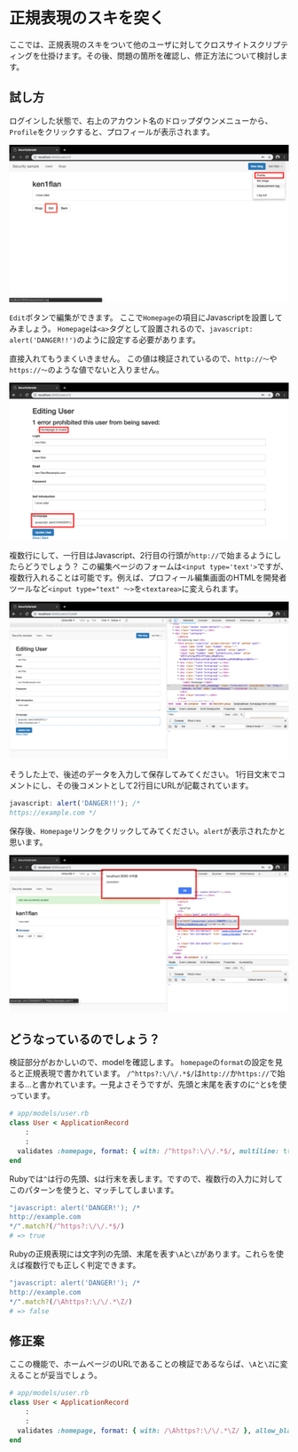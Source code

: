 # 正規表現のスキを突く

ここでは、正規表現のスキをついて他のユーザに対してクロスサイトスクリプティングを仕掛けます。その後、問題の箇所を確認し、修正方法について検討します。

## 試し方

ログインした状態で、右上のアカウント名のドロップダウンメニューから、`Profile`をクリックすると、プロフィールが表示されます。

![プロフィールへ](../images/1_08_regexp/profile.png)

`Edit`ボタンで編集ができます。
ここで`Homepage`の項目にJavascriptを設置してみましょう。
`Homepage`は`<a>`タグとして設置されるので、`javascript: alert('DANGER!!')`のように設定する必要があります。

直接入れてもうまくいきません。
この値は検証されているので、`http://〜`や`https://〜`のような値でないと入りません。

![プロフィール編集](../images/1_08_regexp/invalid_error.png)

複数行にして、一行目はJavascript、2行目の行頭が`http://`で始まるようにしたらどうでしょう？
この編集ページのフォームは`<input type='text'>`ですが、複数行入れることは可能です。例えば、プロフィール編集画面のHTMLを開発者ツールなど`<input type="text" 〜>`を`<textarea>`に変えられます。

![textからtextareaに](../images/1_08_regexp/text2textarea.png)

そうした上で、後述のデータを入力して保存してみてください。
1行目文末でコメントにし、その後コメントとして2行目にURLが記載されています。

```javascript
javascript: alert('DANGER!!'); /*
https://example.com */
```

保存後、`Homepage`リンクをクリックしてみてください。`alert`が表示されたかと思います。

![保存できたし、動いたし…](../images/1_08_regexp/it_works.png)

## どうなっているのでしょう？

検証部分がおかしいので、modelを確認します。
`homepage`の`format`の設定を見ると正規表現で書かれています。
`/^https?:\/\/.*$/`は`http://`か`https://`で始まる…と書かれています。一見よさそうですが、先頭と末尾を表すのに`^`と`$`を使っています。

```ruby
# app/models/user.rb
class User < ApplicationRecord
    :
    :
  validates :homepage, format: { with: /^https?:\/\/.*$/, multiline: true }, allow_blank: true
end
```

Rubyでは`^`は行の先頭、`$`は行末を表します。ですので、複数行の入力に対してこのパターンを使うと、マッチしてしまいます。

```ruby
"javascript: alert('DANGER!'); /*
http://example.com
*/".match?(/^https?:\/\/.*$/)
# => true
```

Rubyの正規表現には文字列の先頭、末尾を表す`\A`と`\Z`があります。これらを使えば複数行でも正しく判定できます。

```ruby
"javascript: alert('DANGER!'); /*
http://example.com
*/".match?(/\Ahttps?:\/\/.*\Z/)
# => false
```

## 修正案

ここの機能で、ホームページのURLであることの検証であるならば、`\A`と`\Z`に変えることが妥当でしょう。

```ruby
# app/models/user.rb
class User < ApplicationRecord
    :
    :
  validates :homepage, format: { with: /\Ahttps?:\/\/.*\Z/ }, allow_blank: true
end
```
